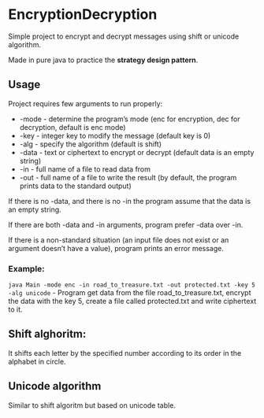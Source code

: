 # EncryptionDecryption

Simple project to encrypt and decrypt messages using shift or unicode algorithm.

Made in pure java to practice the **strategy design pattern**.

## Usage
Project requires few arguments to run properly:
- -mode - determine the program’s mode (enc for encryption, dec for decryption, default is enc mode)
- -key - integer key to modify the message (default key is 0)
- -alg - specify the algorithm (default is shift)
- -data - text or ciphertext to encrypt or decrypt (default data is an empty string)
- -in - full name of a file to read data from
- -out - full name of a file to write the result (by default, the program prints data to the standard output)

If there is no -data, and there is no -in the program assume that the data is an empty string.

If there are both -data and -in arguments, program prefer -data over -in.

If there is a non-standard situation (an input file does not exist or an argument doesn’t have a value), program prints an error message.

### Example:
`java Main -mode enc -in road_to_treasure.txt -out protected.txt -key 5 -alg unicode` - Program get data from the file road_to_treasure.txt, encrypt the data with the key 5, create a file called protected.txt and write ciphertext to it.

## Shift alghoritm:
It shifts each letter by the specified number according to its order in the alphabet in circle.

## Unicode algorithm
Similar to shift algoritm but based on unicode table.
